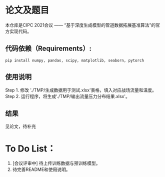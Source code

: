 # 论文及题目
本仓库是CIPC 2021会议 —— “基于深度生成模型的管道数据拓展基准算法”的官方实现代码。 


## 代码依赖（Requirements）:
```setup
pip install numpy, pandas, scipy, matplotlib, seaborn, pytorch
```


## 使用说明
Step 1. 修改 './TMP/生成数据用于测试.xlsx'表格，填入对应战场流量和温度。
Step 2. 运行程序，将生成'./TMP/输出流量压力分布结果.xlsx'。


## 结果
见论文，待补充


# To Do List：
1. [会议评审中] 待上传训练数据与预训练模型。
2. 待完善README和使用说明。

